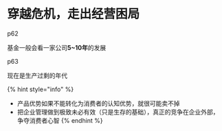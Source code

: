 # 穿越危机，走出经营困局

p62

基金一般会看一家公司**5\~10年**的发展

p63

现在是生产过剩的年代

{% hint style="info" %}
* 产品优势如果不能转化为消费者的认知优势，就很可能卖不掉
* 把企业管理做到极致未必有效（只是生存的基础），真正的竞争在企业外部，争夺消费者心智
{% endhint %}

